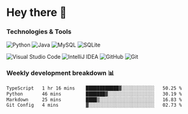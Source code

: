 # Hey there 👋

### Technologies & Tools

![Python](https://img.shields.io/badge/python-3670A0?style=for-the-badge&logo=python&logoColor=ffdd54)
![Java](https://img.shields.io/badge/java-%23ED8B00.svg?style=for-the-badge&logo=openjdk&logoColor=white)
![MySQL](https://img.shields.io/badge/mysql-4479A1.svg?style=for-the-badge&logo=mysql&logoColor=white)
![SQLite](https://img.shields.io/badge/sqlite-%2307405e.svg?style=for-the-badge&logo=sqlite&logoColor=white)

![Visual Studio Code](https://img.shields.io/badge/Visual%20Studio%20Code-0078d7.svg?style=for-the-badge&logo=visual-studio-code&logoColor=white)
![IntelliJ IDEA](https://img.shields.io/badge/IntelliJIDEA-000000.svg?style=for-the-badge&logo=intellij-idea&logoColor=white)
![GitHub](https://img.shields.io/badge/github-%23121011.svg?style=for-the-badge&logo=github&logoColor=white)
![Git](https://img.shields.io/badge/git-%23F05033.svg?style=for-the-badge&logo=git&logoColor=white)

### Weekly development breakdown 📊
<!--START_SECTION:waka-->

```txt
TypeScript   1 hr 16 mins    ████████████▓░░░░░░░░░░░░   50.25 %
Python       46 mins         ███████▓░░░░░░░░░░░░░░░░░   30.19 %
Markdown     25 mins         ████▒░░░░░░░░░░░░░░░░░░░░   16.83 %
Git Config   4 mins          ▓░░░░░░░░░░░░░░░░░░░░░░░░   02.73 %
```

<!--END_SECTION:waka-->
